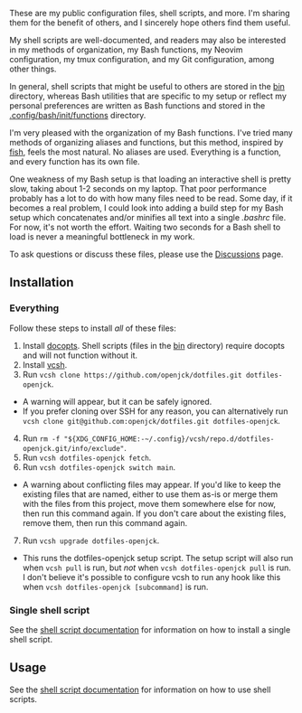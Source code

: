 These are my public configuration files, shell scripts, and more. I'm sharing
them for the benefit of others, and I sincerely hope others find them useful.

My shell scripts are well-documented, and readers may also be interested in my
methods of organization, my Bash functions, my Neovim configuration, my tmux
configuration, and my Git configuration, among other things.

In general, shell scripts that might be useful to others are stored in the
[bin](bin) directory, whereas Bash utilities that are specific to my setup or
reflect my personal preferences are written as Bash functions and stored in the
[.config/bash/init/functions](.config/bash/init/functions) directory.

I'm very pleased with the organization of my Bash functions. I've tried many
methods of organizing aliases and functions, but this method, inspired by
[fish](https://github.com/fish-shell/fish-shell), feels the most natural. No
aliases are used. Everything is a function, and every function has its own file.

One weakness of my Bash setup is that loading an interactive shell is pretty
slow, taking about 1-2 seconds on my laptop. That poor performance probably has
a lot to do with how many files need to be read. Some day, if it becomes a real
problem, I could look into adding a build step for my Bash setup which
concatenates and/or minifies all text into a single _.bashrc_ file. For now,
it's not worth the effort. Waiting two seconds for a Bash shell to load is never
a meaningful bottleneck in my work.

To ask questions or discuss these files, please use the
[Discussions](https://github.com/openjck/dotfiles/discussions) page.

## Installation

### Everything

Follow these steps to install _all_ of these files:

1. Install [docopts](https://github.com/docopt/docopts). Shell scripts (files in
   the [bin](bin) directory) require docopts and will not function without it.
2. Install [vcsh](https://github.com/RichiH/vcsh).
3. Run `vcsh clone https://github.com/openjck/dotfiles.git dotfiles-openjck`.
  * A warning will appear, but it can be safely ignored.
  * If you prefer cloning over SSH for any reason, you can alternatively run
    `vcsh clone git@github.com:openjck/dotfiles.git dotfiles-openjck`.
4. Run `rm -f "${XDG_CONFIG_HOME:-~/.config}/vcsh/repo.d/dotfiles-openjck.git/info/exclude"`.
5. Run `vcsh dotfiles-openjck fetch`.
6. Run `vcsh dotfiles-openjck switch main`.
  * A warning about conflicting files may appear. If you'd like to keep the
    existing files that are named, either to use them as-is or merge them with
    the files from this project, move them somewhere else for now, then run this
    command again. If you don't care about the existing files, remove them, then
    run this command again.
7. Run `vcsh upgrade dotfiles-openjck`.
  * This runs the dotfiles-openjck setup script. The setup script will also run
    when `vcsh pull` is run, but _not_ when `vcsh dotfiles-openjck pull` is run.
    I don't believe it's possible to configure vcsh to run any hook like this
    when `vcsh dotfiles-openjck [subcommand]` is run.

### Single shell script

See the [shell script documentation](docs/scripts.md#installation) for
information on how to install a single shell script.

## Usage

See the [shell script documentation](docs/scripts.md#usage) for information on
how to use shell scripts.
